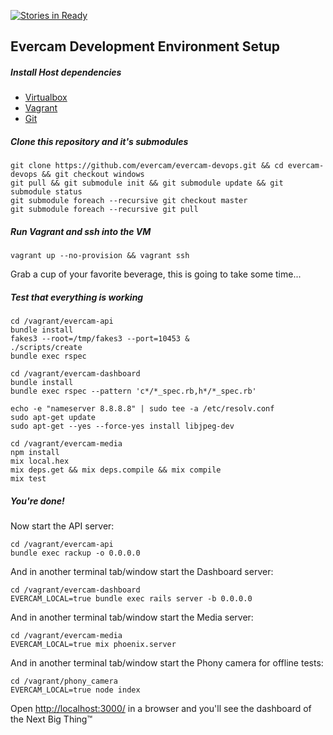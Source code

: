 [![Stories in Ready](https://badge.waffle.io/evercam/evercam-devops.png?label=ready&title=Ready)](https://waffle.io/evercam/evercam-devops)
## Evercam Development Environment Setup

##### Install Host dependencies

* [Virtualbox](https://www.virtualbox.org/wiki/Downloads)
* [Vagrant](http://www.vagrantup.com/downloads.html)
* [Git](http://git-scm.com/downloads)

##### Clone this repository and it's submodules

```
git clone https://github.com/evercam/evercam-devops.git && cd evercam-devops && git checkout windows
git pull && git submodule init && git submodule update && git submodule status
git submodule foreach --recursive git checkout master
git submodule foreach --recursive git pull
```

##### Run Vagrant and ssh into the VM

```
vagrant up --no-provision && vagrant ssh
```

Grab a cup of your favorite beverage, this is going to take some time...

##### Test that everything is working

```
cd /vagrant/evercam-api
bundle install
fakes3 --root=/tmp/fakes3 --port=10453 &
./scripts/create
bundle exec rspec

cd /vagrant/evercam-dashboard
bundle install
bundle exec rspec --pattern 'c*/*_spec.rb,h*/*_spec.rb'

echo -e "nameserver 8.8.8.8" | sudo tee -a /etc/resolv.conf
sudo apt-get update
sudo apt-get --yes --force-yes install libjpeg-dev

cd /vagrant/evercam-media
npm install
mix local.hex
mix deps.get && mix deps.compile && mix compile
mix test
```

##### You're done!

Now start the API server:

```
cd /vagrant/evercam-api
bundle exec rackup -o 0.0.0.0
```

And in another terminal tab/window start the Dashboard server:

```
cd /vagrant/evercam-dashboard
EVERCAM_LOCAL=true bundle exec rails server -b 0.0.0.0
```

And in another terminal tab/window start the Media server:

```
cd /vagrant/evercam-media
EVERCAM_LOCAL=true mix phoenix.server
```

And in another terminal tab/window start the Phony camera for offline tests:

```
cd /vagrant/phony_camera
EVERCAM_LOCAL=true node index
```

Open [http://localhost:3000/](http://localhost:3000/) in a browser and you'll see the dashboard of the Next Big Thing&trade;
